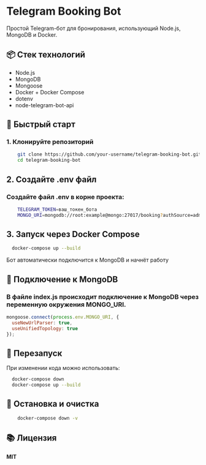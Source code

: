 # Telegram Booking Bot

Простой Telegram-бот для бронирования, использующий Node.js, MongoDB и Docker.

## 📦 Стек технологий

- Node.js
- MongoDB
- Mongoose
- Docker + Docker Compose
- dotenv
- node-telegram-bot-api

## 🚀 Быстрый старт

### 1. Клонируйте репозиторий

```bash
    git clone https://github.com/your-username/telegram-booking-bot.git
    cd telegram-booking-bot
```

## 2. Создайте .env файл

### Создайте файл .env в корне проекта:

```bash
    TELEGRAM_TOKEN=ваш_токен_бота
    MONGO_URI=mongodb://root:example@mongo:27017/booking?authSource=admin
```

## 3. Запуск через Docker Compose

```bash
  docker-compose up --build
```
Бот автоматически подключится к MongoDB и начнёт работу

## 🧠 Подключение к MongoDB

### В файле index.js происходит подключение к MongoDB через переменную окружения MONGO_URI.

```js
mongoose.connect(process.env.MONGO_URI, {
  useNewUrlParser: true,
  useUnifiedTopology: true
});

```

## 🔄 Перезапуск

При изменении кода можно использовать:

```bash
  docker-compose down
  docker-compose up --build
```

## 🧼 Остановка и очистка

```bash
    docker-compose down -v
```

## 📚 Лицензия

#### MIT
